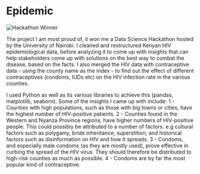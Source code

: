 # Epidemic

![Hackathon Winner](https://user-images.githubusercontent.com/50864725/184932812-367dde0e-ce00-49f6-b84c-279245ac60ff.jpeg)

The project I am most proud of, it won me a Data Science Hackathon hosted by the University of Nairobi. I cleaned and restructured Kenyan HIV epidemiological data, before analyzing it to come up with insights that can help stakeholders come up with solutions on the best way to combat the disease, based on the facts. I also merged the HIV data with contraceptive data - using the county name as the index - to find out the effect of different contraceptives (condoms, IUDs etc) on the HIV infection rate in the various counties.  

I used Python as well as its various libraries to achieve this (pandas, matplotlib, seaborn). Some of the insights I came up with include:
1 - Counties with high populations, such as those with big towns or cities, have the highest number of HIV-positive patients.
2 - Counties found in the Western and Nyanza Province regions, have higher numbers of HIV-positive people. This could possibly be attributed to a number of factors. e.g cultural factors such as polygamy, bride inheritance, superstition; and historical factors such as disinformation on HIV and how it spreads.
3 - Condoms, and especially male condoms (as they are mostly used), prove effective in curbing the spread of the HIV virus. They should therefore be distributed to high-risk counties as much as possible.
4 - Condoms are by far the most popular kind of contraceptive.
